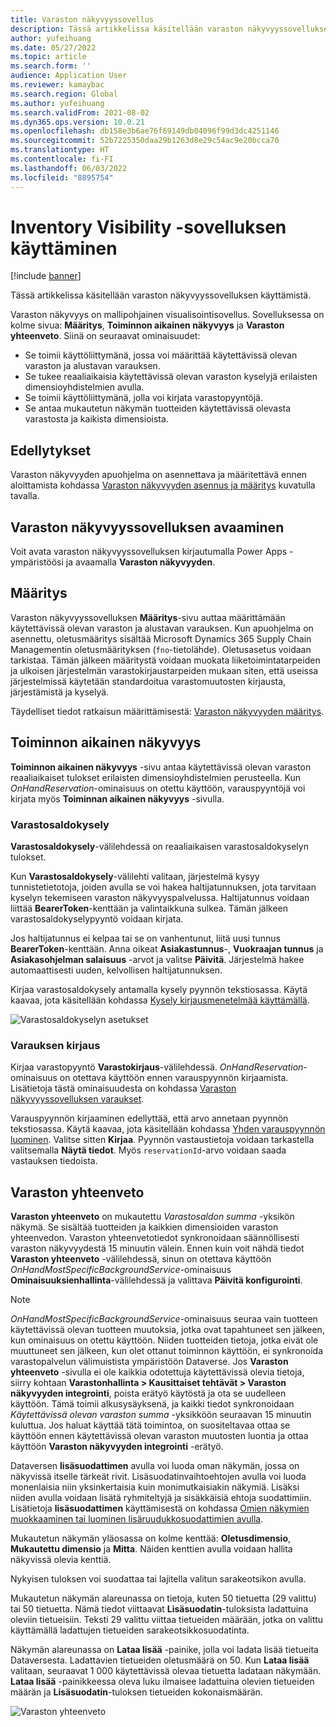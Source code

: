 ```yaml
---
title: Varaston näkyvyyssovellus
description: Tässä artikkelissa käsitellään varaston näkyvyyssovelluksen käyttämistä.
author: yufeihuang
ms.date: 05/27/2022
ms.topic: article
ms.search.form: ''
audience: Application User
ms.reviewer: kamaybac
ms.search.region: Global
ms.author: yufeihuang
ms.search.validFrom: 2021-08-02
ms.dyn365.ops.version: 10.0.21
ms.openlocfilehash: db158e3b6ae76f69149db04096f99d3dc4251146
ms.sourcegitcommit: 52b7225350daa29b1263d8e29c54ac9e20bcca70
ms.translationtype: HT
ms.contentlocale: fi-FI
ms.lasthandoff: 06/03/2022
ms.locfileid: "8895754"
---
```

# <a name="use-the-inventory-visibility-app"></a>Inventory Visibility -sovelluksen käyttäminen

[!include [banner](../includes/banner.md)]


Tässä artikkelissa käsitellään varaston näkyvyyssovelluksen käyttämistä.

Varaston näkyvyys on mallipohjainen visualisointisovellus. Sovelluksessa on kolme sivua: **Määritys**, **Toiminnon aikainen näkyvyys** ja **Varaston yhteenveto**. Siinä on seuraavat ominaisuudet:

- Se toimii käyttöliittymänä, jossa voi määrittää käytettävissä olevan varaston ja alustavan varauksen.
- Se tukee reaaliaikaisia käytettävissä olevan varaston kyselyjä erilaisten dimensioyhdistelmien avulla.
- Se toimii käyttöliittymänä, jolla voi kirjata varastopyyntöjä.
- Se antaa mukautetun näkymän tuotteiden käytettävissä olevasta varastosta ja kaikista dimensioista.

## <a name="prerequisites"></a>Edellytykset

Varaston näkyvyyden apuohjelma on asennettava ja määritettävä ennen aloittamista kohdassa [Varaston näkyvyyden asennus ja määritys](inventory-visibility-setup.md) kuvatulla tavalla.

## <a name="open-the-inventory-visibility-app"></a>Varaston näkyvyyssovelluksen avaaminen

Voit avata varaston näkyvyyssovelluksen kirjautumalla Power Apps -ympäristöösi ja avaamalla **Varaston näkyvyyden**.

## <a name="configuration"></a><a name="configuration"></a>Määritys

Varaston näkyvyyssovelluksen **Määritys**-sivu auttaa määrittämään käytettävissä olevan varaston ja alustavan varauksen. Kun apuohjelma on asennettu, oletusmääritys sisältää Microsoft Dynamics 365 Supply Chain Managementin oletusmäärityksen (`fno`-tietolähde). Oletusasetus voidaan tarkistaa. Tämän jälkeen määritystä voidaan muokata liiketoimintatarpeiden ja ulkoisen järjestelmän varastokirjaustarpeiden mukaan siten, että useissa järjestelmissä käytetään standardoitua varastomuutosten kirjausta, järjestämistä ja kyselyä.

Täydelliset tiedot ratkaisun määrittämisestä: [Varaston näkyvyyden määritys](inventory-visibility-configuration.md).

## <a name="operational-visibility"></a>Toiminnon aikainen näkyvyys

**Toiminnon aikainen näkyvyys** -sivu antaa käytettävissä olevan varaston reaaliaikaiset tulokset erilaisten dimensioyhdistelmien perusteella. Kun *OnHandReservation*-ominaisuus on otettu käyttöön, varauspyyntöjä voi kirjata myös **Toiminnan aikainen näkyvyys** -sivulla.

### <a name="on-hand-query"></a>Varastosaldokysely

**Varastosaldokysely**-välilehdessä on reaaliaikaisen varastosaldokyselyn tulokset.

Kun **Varastosaldokysely**-välilehti valitaan, järjestelmä kysyy tunnistetietotoja, joiden avulla se voi hakea haltijatunnuksen, jota tarvitaan kyselyn tekemiseen varaston näkyvyyspalvelussa. Haltijatunnus voidaan liittää **BearerToken**-kenttään ja valintaikkuna sulkea. Tämän jälkeen varastosaldokyselypyyntö voidaan kirjata.

Jos haltijatunnus ei kelpaa tai se on vanhentunut, liitä uusi tunnus **BearerToken**-kenttään. Anna oikeat **Asiakastunnus**-, **Vuokraajan tunnus** ja **Asiakasohjelman salaisuus** -arvot ja valitse **Päivitä**. Järjestelmä hakee automaattisesti uuden, kelvollisen haltijatunnuksen.

Kirjaa varastosaldokysely antamalla kysely pyynnön tekstiosassa. Käytä kaavaa, jota käsitellään kohdassa [Kysely kirjausmenetelmää käyttämällä](inventory-visibility-api.md#query-with-post-method).

![Varastosaldokyselyn asetukset](media/inventory-visibility-query-settings.png "Varastosaldokyselyn asetukset")

### <a name="reservation-posting"></a>Varauksen kirjaus

Kirjaa varastopyyntö **Varastokirjaus**-välilehdessä. *OnHandReservation*-ominaisuus on otettava käyttöön ennen varauspyynnön kirjaamista. Lisätietoja tästä ominaisuudesta on kohdassa [Varaston näkyvyyssovelluksen varaukset](inventory-visibility-reservations.md).

Varauspyynnön kirjaaminen edellyttää, että arvo annetaan pyynnön tekstiosassa. Käytä kaavaa, jota käsitellään kohdassa [Yhden varauspyynnön luominen](inventory-visibility-api.md#create-one-reservation-event). Valitse sitten **Kirjaa**. Pyynnön vastaustietoja voidaan tarkastella valitsemalla **Näytä tiedot**. Myös `reservationId`-arvo voidaan saada vastauksen tiedoista.

## <a name="inventory-summary"></a><a name="inventory-summary"></a>Varaston yhteenveto

**Varaston yhteenveto** on mukautettu *Varastosaldon summa* -yksikön näkymä. Se sisältää tuotteiden ja kaikkien dimensioiden varaston yhteenvedon. Varaston yhteenvetotiedot synkronoidaan säännöllisesti varaston näkyvyydestä 15 minuutin välein. Ennen kuin voit nähdä tiedot **Varaston yhteenveto** -välilehdessä, sinun on otettava käyttöön *OnHandMostSpecificBackgroundService*-ominaisuus **Ominaisuuksienhallinta**-välilehdessä ja valittava **Päivitä konfigurointi**.

> [!NOTE]
> *OnHandMostSpecificBackgroundService*-ominaisuus seuraa vain tuotteen käytettävissä olevan tuotteen muutoksia, jotka ovat tapahtuneet sen jälkeen, kun ominaisuus on otettu käyttöön. Niiden tuotteiden tietoja, jotka eivät ole muuttuneet sen jälkeen, kun olet ottanut toiminnon käyttöön, ei synkronoida varastopalvelun välimuistista ympäristöön Dataverse. Jos **Varaston yhteenveto** -sivulla ei ole kaikkia odotettuja käytettävissä olevia tietoja, siirry kohtaan **Varastonhallinta > Kausittaiset tehtävät > Varaston näkyvyyden integrointi**, poista erätyö käytöstä ja ota se uudelleen käyttöön. Tämä toimii alkusysäyksenä, ja kaikki tiedot synkronoidaan *Käytettävissä olevan varaston summa* -yksikköön seuraavan 15 minuutin kuluttua. Jos haluat käyttää tätä toimintoa, on suositeltavaa ottaa se käyttöön ennen käytettävissä olevan varaston muutosten luontia ja ottaa käyttöön **Varaston näkyvyyden integrointi** -erätyö.

Dataversen **lisäsuodattimen** avulla voi luoda oman näkymän, jossa on näkyvissä itselle tärkeät rivit. Lisäsuodatinvaihtoehtojen avulla voi luoda monenlaisia niin yksinkertaisia kuin monimutkaisiakin näkymiä. Lisäksi niiden avulla voidaan lisätä ryhmiteltyjä ja sisäkkäisiä ehtoja suodattimiin. Lisätietoja **lisäsuodattimen** käyttämisestä on kohdassa [Omien näkymien muokkaaminen tai luominen lisäruudukkosuodattimien avulla](/powerapps/user/grid-filters-advanced).

Mukautetun näkymän yläosassa on kolme kenttää: **Oletusdimensio**, **Mukautettu dimensio** ja **Mitta**. Näiden kenttien avulla voidaan hallita näkyvissä olevia kenttiä.

Nykyisen tuloksen voi suodattaa tai lajitella valitun sarakeotsikon avulla.

Mukautetun näkymän alareunassa on tietoja, kuten 50 tietuetta (29 valittu) tai 50 tietuetta. Nämä tiedot viittaavat **Lisäsuodatin**-tuloksista ladattuina oleviin tietueisiin. Teksti 29 valittu viittaa tietueiden määrään, jotka on valittu käyttämällä ladattujen tietueiden sarakeotsikkosuodatinta.

Näkymän alareunassa on **Lataa lisää** -painike, jolla voi ladata lisää tietueita Dataversesta. Ladattavien tietueiden oletusmäärä on 50. Kun **Lataa lisää** valitaan, seuraavat 1 000 käytettävissä olevaa tietuetta ladataan näkymään. **Lataa lisää** -painikkeessa oleva luku ilmaisee ladattuina olevien tietueiden määrän ja **Lisäsuodatin**-tuloksen tietueiden kokonaismäärän.

![Varaston yhteenveto](media/inventory-visibility-onhand-list.png "Varaston yhteenveto")
